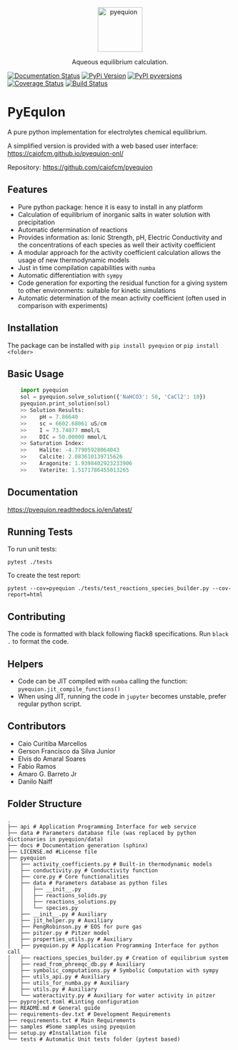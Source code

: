 
<p align="center">
  <a href="https://github.com/caiofcm/pyequion">
    <img alt="pyequion" src="https://caiofcm.github.io/pyequion-onl/assets/pyequion_logo.png" width="100px">
  </a>
  <p align="center">Aqueous equilibrium calculation.</p>
</p>

[![Documentation Status](https://readthedocs.org/projects/pyequion/badge/?version=latest)](https://pyequion.readthedocs.io/en/latest/?badge=latest)
[![PyPi Version](https://img.shields.io/pypi/v/pyequion)](https://pypi.org/project/pyequion)
[![PyPI pyversions](https://img.shields.io/pypi/pyversions/pyequion)](https://pypi.org/pypi/pyequion/)
[![Coverage Status](https://coveralls.io/repos/github/caiofcm/pyequion/badge.svg?branch=master)](https://coveralls.io/github/caiofcm/pyequion?branch=master)
[![Build Status](https://travis-ci.org/caiofcm/pyequion.svg?branch=master)](https://travis-ci.org/caiofcm/pyequion)

# PyEquIon

A pure python implementation for electrolytes chemical equilibrium.

A simplified version is provided with a web based user interface: https://caiofcm.github.io/pyequion-onl/

Repository: https://github.com/caiofcm/pyequion

## Features

- Pure python package: hence it is easy to install in any platform
- Calculation of equilibrium of inorganic salts in water solution with precipitation
- Automatic determination of reactions
- Provides information as: Ionic Strength, pH, Electric Conductivity and the concentrations of each species as well their activity coefficient
- A modular approach for the activity coefficient calculation allows the usage of new thermodynamic models
- Just in time compilation capabilities with `numba`
- Automatic differentiation with `sympy`
- Code generation for exporting the residual function for a giving system to other environments: suitable for kinetic simulations
- Automatic determination of the mean activity coefficient (often used in comparison with experiments)

## Installation

The package can be installed with `pip install pyequion` or `pip install <folder>`

## Basic Usage

```python
    import pyequion
    sol = pyequion.solve_solution({'NaHCO3': 50, 'CaCl2': 10})
    pyequion.print_solution(sol)
    >> Solution Results:
    >>    pH = 7.86640
    >>    sc = 6602.68061 uS/cm
    >>    I = 73.74077 mmol/L
    >>    DIC = 50.00000 mmol/L
    >> Saturation Index:
    >>    Halite: -4.77905928064043
    >>    Calcite: 2.083610139715626
    >>    Aragonite: 1.9398402923233906
    >>    Vaterite: 1.5171786455013265
```

## Documentation

https://pyequion.readthedocs.io/en/latest/

## Running Tests

To run unit tests:

```
pytest ./tests
```

To create the test report:

```
pytest --cov=pyequion ./tests/test_reactions_species_builder.py --cov-report=html
```

## Contributing

The code is formatted with black following flack8 specifications. Run `black .` to format the code.

## Helpers

- Code can be JIT compiled with `numba` calling the function: `pyequion.jit_compile_functions()`
- When using JIT, running the code in `jupyter` becomes unstable, prefer regular python script.

## Contributors

- Caio Curitiba Marcellos
- Gerson Francisco da Silva Junior
- Elvis do Amaral Soares
- Fabio Ramos
- Amaro G. Barreto Jr
- Danilo Naiff

## Folder Structure

```
.
├── api # Application Programming Interface for web service
├── data # Parameters database file (was replaced by python dictionaries in pyequion/data)
├── docs # Documentation generation (sphinx)
├── LICENSE.md #License file
├── pyequion
│   ├── activity_coefficients.py # Built-in thermodynamic models
│   ├── conductivity.py # Conductivity function
│   ├── core.py # Core functionalities
│   ├── data # Parameters database as python files
│   │   ├── __init__.py
│   │   ├── reactions_solids.py
│   │   ├── reactions_solutions.py
│   │   └── species.py
│   ├── __init__.py # Auxiliary
│   ├── jit_helper.py # Auxiliary
│   ├── PengRobinson.py # EOS for pure gas
│   ├── pitzer.py # Pitzer model
│   ├── properties_utils.py # Auxiliary
│   ├── pyequion.py # Application Programming Interface for python call
│   ├── reactions_species_builder.py # Creation of equilibrium system
│   ├── read_from_phreeqc_db.py # Auxiliary
│   ├── symbolic_computations.py # Symbolic Computation with sympy
│   ├── utils_api.py # Auxiliary
│   ├── utils_for_numba.py # Auxiliary
│   ├── utils.py # Auxiliary
│   └── wateractivity.py # Auxiliary for water activity in pitzer
├── pyproject.toml #Linting configuration
├── README.md # General guide
├── requirements-dev.txt # Development Requirements
├── requirements.txt # Main Requirements
├── samples #Some samples using pyequion
├── setup.py #Installation file
└── tests # Automatic Unit tests folder (pytest based)

```


[1]: https://packaging.python.org/guides/tool-recommendations/
